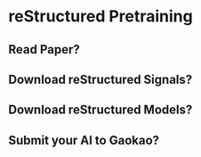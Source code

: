 # reStructured Pretraining


## Read Paper?

## Download reStructured Signals?

## Download reStructured Models?

## Submit your AI to Gaokao?

